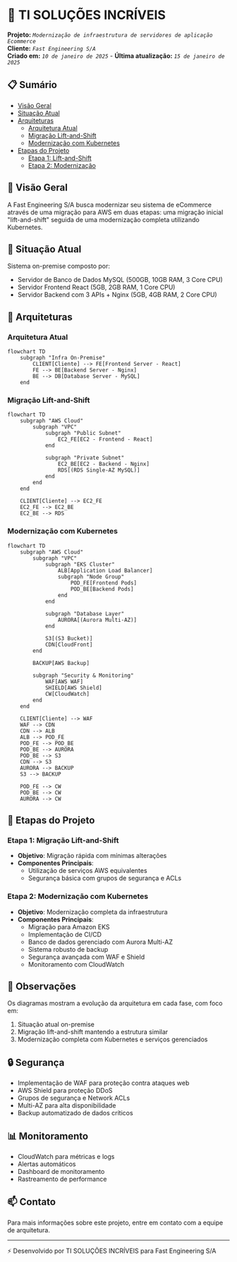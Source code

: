 # 🚀 TI SOLUÇÕES INCRÍVEIS 
**Projeto:** _`Modernização de infraestrutura de servidores de aplicação Ecommerce`_  
**Cliente:** _`Fast Engineering S/A`_  
**Criado em:** _`10 de janeiro de 2025`_ - **Última atualização:** _`15 de janeiro de 2025`_

## 📋 Sumário
- [Visão Geral](#-vis%C3%A3o-geral)
- [Situação Atual](#situação-atual)
- [Arquiteturas](#arquiteturas)
  - [Arquitetura Atual](#arquitetura-atual)
  - [Migração Lift-and-Shift](#migração-lift-and-shift)
  - [Modernização com Kubernetes](#modernização-com-kubernetes)
- [Etapas do Projeto](#etapas-do-projeto)
  - [Etapa 1: Lift-and-Shift](#etapa-1-migração-lift-and-shift)
  - [Etapa 2: Modernização](#etapa-2-modernização-com-kubernetes)

## 🎯 Visão Geral

A Fast Engineering S/A busca modernizar seu sistema de eCommerce através de uma migração para AWS em duas etapas: uma migração inicial "lift-and-shift" seguida de uma modernização completa utilizando Kubernetes.

## 🏢 Situação Atual

Sistema on-premise composto por:
- Servidor de Banco de Dados MySQL (500GB, 10GB RAM, 3 Core CPU)
- Servidor Frontend React (5GB, 2GB RAM, 1 Core CPU)
- Servidor Backend com 3 APIs + Nginx (5GB, 4GB RAM, 2 Core CPU)

## 📐 Arquiteturas

### Arquitetura Atual

```mermaid
flowchart TD
    subgraph "Infra On-Premise"
        CLIENT[Cliente] --> FE[Frontend Server - React]
        FE --> BE[Backend Server - Nginx]
        BE --> DB[Database Server - MySQL]
    end
```

### Migração Lift-and-Shift

```mermaid
flowchart TD
    subgraph "AWS Cloud"
        subgraph "VPC"
            subgraph "Public Subnet"
                EC2_FE[EC2 - Frontend - React]
            end
            
            subgraph "Private Subnet"
                EC2_BE[EC2 - Backend - Nginx]
                RDS[(RDS Single-AZ MySQL)]
            end
        end        
    end
    
    CLIENT[Cliente] --> EC2_FE
    EC2_FE --> EC2_BE
    EC2_BE --> RDS
```

### Modernização com Kubernetes

```mermaid
flowchart TD
    subgraph "AWS Cloud"
        subgraph "VPC"
            subgraph "EKS Cluster"
                ALB[Application Load Balancer]
                subgraph "Node Group"
                    POD_FE[Frontend Pods]
                    POD_BE[Backend Pods]
                end
            end
            
            subgraph "Database Layer"
                AURORA[(Aurora Multi-AZ)]
            end
            
            S3[(S3 Bucket)]
            CDN[CloudFront]
        end
        
        BACKUP[AWS Backup]
        
        subgraph "Security & Monitoring"
            WAF[AWS WAF]
            SHIELD[AWS Shield]
            CW[CloudWatch]
        end
    end
    
    CLIENT[Cliente] --> WAF
    WAF --> CDN
    CDN --> ALB
    ALB --> POD_FE
    POD_FE --> POD_BE
    POD_BE --> AURORA
    POD_BE --> S3
    CDN --> S3
    AURORA --> BACKUP
    S3 --> BACKUP
    
    POD_FE --> CW
    POD_BE --> CW
    AURORA --> CW
```

## 📍 Etapas do Projeto

### Etapa 1: Migração Lift-and-Shift

- **Objetivo**: Migração rápida com mínimas alterações
- **Componentes Principais**:
  - Utilização de serviços AWS equivalentes
  - Segurança básica com grupos de segurança e ACLs

### Etapa 2: Modernização com Kubernetes

- **Objetivo**: Modernização completa da infraestrutura
- **Componentes Principais**:
  - Migração para Amazon EKS
  - Implementação de CI/CD
  - Banco de dados gerenciado com Aurora Multi-AZ
  - Sistema robusto de backup
  - Segurança avançada com WAF e Shield
  - Monitoramento com CloudWatch

## 📝 Observações

Os diagramas mostram a evolução da arquitetura em cada fase, com foco em:
1. Situação atual on-premise
2. Migração lift-and-shift mantendo a estrutura similar
3. Modernização completa com Kubernetes e serviços gerenciados

## 🔒 Segurança

- Implementação de WAF para proteção contra ataques web
- AWS Shield para proteção DDoS
- Grupos de segurança e Network ACLs
- Multi-AZ para alta disponibilidade
- Backup automatizado de dados críticos

## 📊 Monitoramento

- CloudWatch para métricas e logs
- Alertas automáticos
- Dashboard de monitoramento
- Rastreamento de performance

## 📫 Contato

Para mais informações sobre este projeto, entre em contato com a equipe de arquitetura.

---
⚡️ Desenvolvido por TI SOLUÇÕES INCRÍVEIS para Fast Engineering S/A
